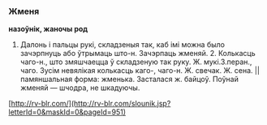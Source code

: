 ### Жменя
**назоўнік, жаночы род**

1. Далонь і пальцы рукі, складзеныя так, каб імі можна было зачэрпнуць або ўтрымаць што-н. Зачэрпаць жменяй. 2. Колькасць чаго-н., што змяшчаецца ў складзеную так руку. Ж. мукі.3.перан., чаго. Зусім невялікая колькасць каго-, чаго-н. Ж. свечак. Ж. сена. || памяншальная форма: жменька. Засталася ж. байцоў. Поўнай жменяй — шчодра, не шкадуючы.

<a rel="author">[http://rv-blr.com/](http://rv-blr.com/slounik.jsp?letterId=0&maskId=0&pageId=951)</a>
